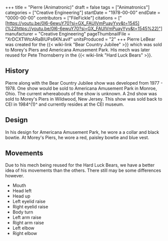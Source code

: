 +++
title = "Pierre (Animatronic)"
draft = false
tags = ["Animatronics"]
categories = ["Creative Engineering"]
startDate = "1978-00-00"
endDate = "0000-00-00"
contributors = ["FileFickle"]
citations = ["[https://youtu.be/0l6-6ewuY70?si=GX_FAUIVmPuayYyv&t=1545](%22https://youtu.be/0l6-6ewuY70?si=GX_FAUIVmPuayYyv&t=1545%22)"]
manufacturer = "Creative Engineering"
pageThumbnailFile = "XrDCXTWtcARaBlUPs6KN.avif"
unitsProduced = "2"
+++
Pierre LeBear was created for the {{< wiki-link "Bear Country Jubilee" >}} which was sold to Morey's Piers and Americana Amusement Park. His mech was later reused for Pete Thornsberry in the {{< wiki-link "Hard Luck Bears" >}}.

## History

Pierre along with the Bear Country Jubilee show was developed from 1977 - 1978. One show would be sold to Americana Amusement Park in Monroe, Ohio. The current whereabouts of the show is unknown. A 2nd show was sold to Morey's Piers in Wildwood, New Jersey. This show was sold back to CEI in 1984^(1)^ and currently resides at the CEI museum.

## Design

In his design for Americana Amusement Park, he wore a a collar and black bowtie. At Morey's Piers, he wore a red, paisley bowtie and blue vest.

## Movements

Due to his mech being reused for the Hard Luck Bears, we have a better idea of his movements than the others. There still may be some differences however.

- Mouth
- Head left
- Head up
- Left eyelid raise
- Right eyelid raise
- Body turn
- Left arm raise
- Right arm raise
- Left elbow
- Right elbow
